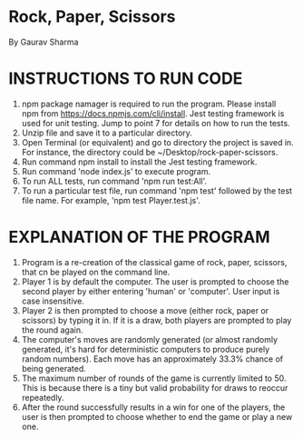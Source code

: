 # Rock, Paper, Scissors

By Gaurav Sharma

# INSTRUCTIONS TO RUN CODE

1. npm package namager is required to run the program. Please install npm from https://docs.npmjs.com/cli/install. Jest testing framework is used for unit testing. Jump to point 7 for details on how to run the tests.
2. Unzip file and save it to a particular directory.
3. Open Terminal (or equivalent) and go to directory the project is saved in. For instance, the directory could be ~/Desktop/rock-paper-scissors.
4. Run command npm install to install the Jest testing framework.
5. Run command 'node index.js' to execute program.
6. To run ALL tests, run command 'npm run test:All'.
7. To run a particular test file, run command 'npm test' followed by the test file name. For example, 'npm test Player.test.js'.

# EXPLANATION OF THE PROGRAM

1. Program is a re-creation of the classical game of rock, paper, scissors, that cn be played on the command line.
2. Player 1 is by default the computer. The user is prompted to choose the second player by either entering 'human' or 'computer'. User input is case insensitive.
3. Player 2 is then prompted to choose a move (either rock, paper or scissors) by typing it in. If it is a draw, both players are prompted to play the round again.
4. The computer's moves are randomly generated (or almost randomly generated, it's hard for deterministic computers to produce purely random numbers). Each move has an approximately 33.3% chance of being generated.
5. The maximum number of rounds of the game is currently limited to 50. This is because there is a tiny but valid probability for draws to reoccur repeatedly.
6. After the round successfully results in a win for one of the players, the user is then prompted to choose whether to end the game or play a new one.
